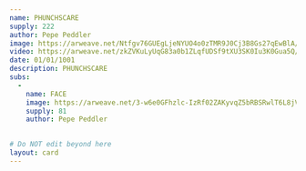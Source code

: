 ```yaml
---
name: PHUNCHSCARE
supply: 222   
author: Pepe Peddler
image: https://arweave.net/Ntfgv76GUEgLjeNYUO4o0zTMR9J0Cj3B8Gs27qEwBlA/8qbg3i_image.gif
video: https://arweave.net/zkZVKuLyUqG83a0b1ZLqfUDSf9tXU3SK0Iu3K0Gua5Q/8qbg3i_video.mp4
date: 01/01/1001
description: PHUNCHSCARE
subs: 
  -
    name: FACE
    image: https://arweave.net/3-w6e0GFhzlc-IzRf02ZAKyvqZ5bRBSRwlT6L8jV7bE/wze6mz_image.png
    supply: 81   
    author: Pepe Peddler
    

# Do NOT edit beyond here
layout: card
---
```

